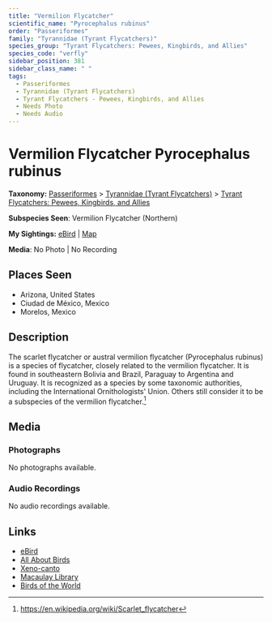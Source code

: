 ```yaml
---
title: "Vermilion Flycatcher"
scientific_name: "Pyrocephalus rubinus"
order: "Passeriformes"
family: "Tyrannidae (Tyrant Flycatchers)"
species_group: "Tyrant Flycatchers: Pewees, Kingbirds, and Allies"
species_code: "verfly"
sidebar_position: 381
sidebar_class_name: " "
tags: 
  - Passeriformes
  - Tyrannidae (Tyrant Flycatchers)
  - Tyrant Flycatchers - Pewees, Kingbirds, and Allies
  - Needs Photo
  - Needs Audio
---
```


# Vermilion Flycatcher <span className='sci_name'>Pyrocephalus rubinus</span>

**Taxonomy:** [Passeriformes](/tags/passeriformes) > [Tyrannidae (Tyrant Flycatchers)](/tags/tyrannidae-tyrant-flycatchers) > [Tyrant Flycatchers: Pewees, Kingbirds, and Allies](/tags/tyrant-flycatchers-pewees-kingbirds-and-allies)

**Subspecies Seen**: Vermilion Flycatcher (Northern)

**My Sightings:** [eBird](https://ebird.org/lifelist?r=world&time=life&spp=verfly) | [Map](/map?species_code=verfly)

**Media**: No Photo | No Recording

## Places Seen

* Arizona, United States
* Ciudad de México, Mexico
* Morelos, Mexico

## Description
The scarlet flycatcher or austral vermilion flycatcher (Pyrocephalus rubinus) is a species of flycatcher, closely related to the vermilion flycatcher. It is found in southeastern Bolivia and Brazil, Paraguay to Argentina and Uruguay.  It is recognized as a species by some taxonomic authorities, including the International Ornithologists' Union.  Others still consider it to be a subspecies of the vermilion flycatcher.[^1]

[^1]: https://en.wikipedia.org/wiki/Scarlet_flycatcher

## Media
### Photographs
No photographs available.

### Audio Recordings
No audio recordings available.

## Links
* [eBird](https://ebird.org/species/verfly) 
* [All About Birds](https://www.allaboutbirds.org/guide/verfly) 
* [Xeno-canto](https://www.xeno-canto.org/species/pyrocephalus-rubinus) 
* [Macaulay Library](https://search.macaulaylibrary.org/catalog?taxonCode=verfly&sort=rating_rank_desc)
* [Birds of the World](https://birdsoftheworld.org/bow/species/verfly)
